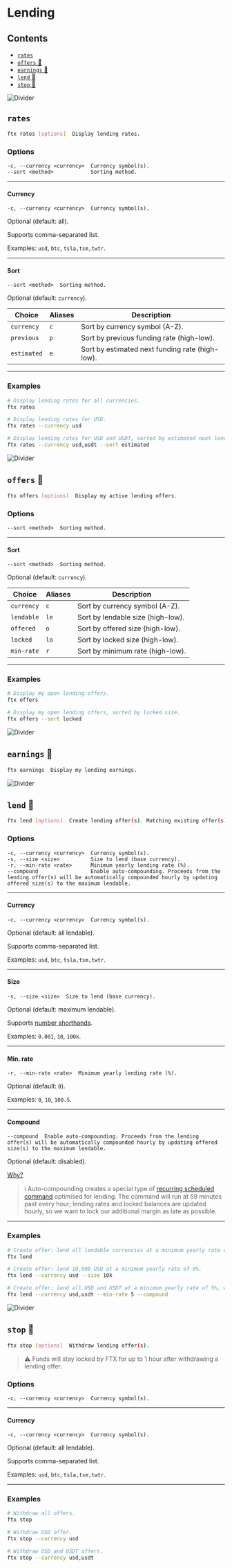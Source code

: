 # Lending

## Contents

- [`rates`](#rates)
- [`offers` 🔐](#offers)
- [`earnings` 🔐](#earnings)
- [`lend` 🔐](#lend)
- [`stop` 🔐](#stop)

![Divider](../../images/divider.png)

## `rates`

```sh
ftx rates [options]  Display lending rates.
```

### Options

```
-c, --currency <currency>  Currency symbol(s).
--sort <method>            Sorting method.
```

---

#### Currency

```
-c, --currency <currency>  Currency symbol(s).
```

Optional (default: all).

Supports comma-separated list.

Examples: `usd`, `btc`, `tsla,tsm,twtr`.

---

#### Sort

```
--sort <method>  Sorting method.
```

Optional (default: `currency`).

| Choice      | Aliases | Description                                     |
| ----------- | ------- | ----------------------------------------------- |
| `currency`  | `c`     | Sort by currency symbol (A-Z).                  |
| `previous`  | `p`     | Sort by previous funding rate (high-low).       |
| `estimated` | `e`     | Sort by estimated next funding rate (high-low). |

---

### Examples

```sh
# Display lending rates for all currencies.
ftx rates

# Display lending rates for USD.
ftx rates --currency usd

# Display lending rates for USD and USDT, sorted by estimated next lending rate.
ftx rates --currency usd,usdt --sort estimated
```

![Divider](../../images/divider.png)

## `offers` 🔐

```sh
ftx offers [options]  Display my active lending offers.
```

### Options

```
--sort <method>  Sorting method.
```

---

#### Sort

```
--sort <method>  Sorting method.
```

Optional (default: `currency`).

| Choice     | Aliases | Description                       |
| ---------- | ------- | --------------------------------- |
| `currency` | `c`     | Sort by currency symbol (A-Z).    |
| `lendable` | `le`    | Sort by lendable size (high-low). |
| `offered`  | `o`     | Sort by offered size (high-low).  |
| `locked`   | `lo`    | Sort by locked size (high-low).   |
| `min-rate` | `r`     | Sort by minimum rate (high-low).  |

---

### Examples

```sh
# Display my open lending offers.
ftx offers

# Display my open lending offers, sorted by locked size.
ftx offers --sort locked
```

![Divider](../../images/divider.png)

## `earnings` 🔐

```sh
ftx earnings  Display my lending earnings.
```

![Divider](../../images/divider.png)

## `lend` 🔐

```sh
ftx lend [options]  Create lending offer(s). Matching existing offer(s) will be overwritten.
```

### Options

```
-c, --currency <currency>  Currency symbol(s).
-s, --size <size>          Size to lend (base currency).
-r, --min-rate <rate>      Minimum yearly lending rate (%).
--compound                 Enable auto-compounding. Proceeds from the lending offer(s) will be automatically compounded hourly by updating offered size(s) to the maximum lendable.
```

---

#### Currency

```
-c, --currency <currency>  Currency symbol(s).
```

Optional (default: all lendable).

Supports comma-separated list.

Examples: `usd`, `btc`, `tsla,tsm,twtr`.

---

#### Size

```
-s, --size <size>  Size to lend (base currency).
```

Optional (default: maximum lendable).

Supports [number shorthands](./../../guides/power-users.md#number-shorthands).

Examples: `0.001`, `10`, `100k`.

---

#### Min. rate

```
-r, --min-rate <rate>  Minimum yearly lending rate (%).
```

Optional (default: `0`).

Examples: `0`, `10`, `100.5`.

---

#### Compound

```
--compound  Enable auto-compounding. Proceeds from the lending offer(s) will be automatically compounded hourly by updating offered size(s) to the maximum lendable.
```

Optional (default: disabled).

[Why?](../../studies/auto-compounding.md)

> ℹ️ Auto-compounding creates a special type of [recurring scheduled command](../../guides/scheduled-commands.md#recurring) optimised for lending. The command will run at 59 minutes past every hour; lending rates and locked balances are updated hourly, so we want to lock our additional margin as late as possible.

---

### Examples

```sh
# Create offer: lend all lendable currencies at a minimum yearly rate of 0%.
ftx lend

# Create offer: lend 10,000 USD at a minimum yearly rate of 0%.
ftx lend --currency usd --size 10k

# Create offer: lend all USD and USDT at a minimum yearly rate of 5%, with auto-compounding enabled.
ftx lend --currency usd,usdt --min-rate 5 --compound
```

![Divider](../../images/divider.png)

## `stop` 🔐

```sh
ftx stop [options]  Withdraw lending offer(s).
```

> ⚠️ Funds will stay locked by FTX for up to 1 hour after withdrawing a lending offer.

### Options

```
-c, --currency <currency>  Currency symbol(s).
```

---

#### Currency

```
-c, --currency <currency>  Currency symbol(s).
```

Optional (default: all lendable).

Supports comma-separated list.

Examples: `usd`, `btc`, `tsla,tsm,twtr`.

---

### Examples

```sh
# Withdraw all offers.
ftx stop

# Withdraw USD offer.
ftx stop --currency usd

# Withdraw USD and USDT offers.
ftx stop --currency usd,usdt
```
